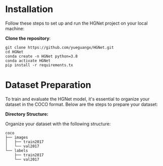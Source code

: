 # Installation
Follow these steps to set up and run the HGNet project on your local machine:

**Clone the repository**:


```
git clone https://github.com/yueguangx/HGNet.git
cd HGNet
conda create -n HGNet python=3.8
conda activate HGNet
pip install -r requirements.tx
```

# Dataset Preparation

To train and evaluate the HGNet model, it's essential to organize your dataset in the COCO format. Below are the steps to prepare your dataset:

**Directory Structure:**

Organize your dataset with the following structure:

```plaintext
coco
├── images
│   ├── train2017
│   └── val2017
└── labels
    ├── train2017
    └── val2017
```

